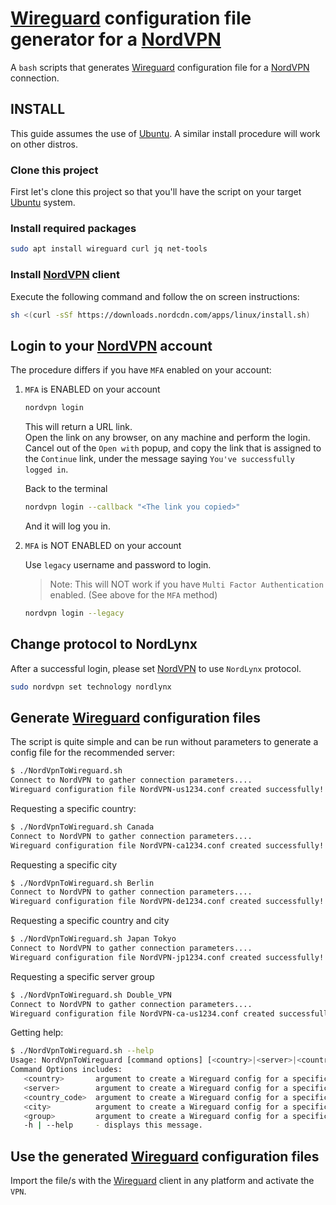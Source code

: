 # [Wireguard](https://www.wireguard.com) configuration file generator for a [NordVPN](https://nordvpn.com)

A `bash` scripts that generates [Wireguard](https://www.wireguard.com) configuration file for a [NordVPN](https://nordvpn.com) connection.

## INSTALL

This guide assumes the use of [Ubuntu](https://ubuntu.com). A similar install procedure will work on other distros.

### Clone this project

First let's clone this project so that you'll have the script on your target [Ubuntu](https://ubuntu.com) system.

### Install required packages

```bash
sudo apt install wireguard curl jq net-tools
```

### Install [NordVPN](https://nordvpn.com) client

Execute the following command and follow the on screen instructions:

```bash
sh <(curl -sSf https://downloads.nordcdn.com/apps/linux/install.sh)
```

## Login to your [NordVPN](https://nordvpn.com) account

The procedure differs if you have `MFA` enabled on your account:

1. `MFA` is ENABLED on your account

   ```bash
   nordvpn login
   ```

   This will return a URL link.  
   Open the link on any browser, on any machine and perform the login.  
   Cancel out of the `Open with` popup, and copy the link that is assigned to the `Continue` link, under the message saying `You've successfully logged in`.

   Back to the terminal

   ```bash
   nordvpn login --callback "<The link you copied>"
   ```

   And it will log you in.

2. `MFA` is NOT ENABLED on your account

   Use `legacy` username and password to login.

   > Note: This will NOT work if you have `Multi Factor Authentication` enabled. (See above for the `MFA` method)

   ```bash
   nordvpn login --legacy​
   ```

## Change protocol to NordLynx

After a successful login, please set [NordVPN](https://nordvpn.com) to use `NordLynx` protocol.

```bash
sudo nordvpn set technology nordlynx
```

## Generate [Wireguard](https://www.wireguard.com) configuration files

The script is quite simple and can be run without parameters to generate a config file for the recommended server:

```bash
$ ./NordVpnToWireguard.sh
Connect to NordVPN to gather connection parameters....
Wireguard configuration file NordVPN-us1234.conf created successfully!
```

Requesting a specific country:

```bash
$ ./NordVpnToWireguard.sh Canada
Connect to NordVPN to gather connection parameters....
Wireguard configuration file NordVPN-ca1234.conf created successfully!
```

Requesting a specific city

```bash
$ ./NordVpnToWireguard.sh Berlin
Connect to NordVPN to gather connection parameters....
Wireguard configuration file NordVPN-de1234.conf created successfully!
```

Requesting a specific country and city

```bash
$ ./NordVpnToWireguard.sh Japan Tokyo
Connect to NordVPN to gather connection parameters....
Wireguard configuration file NordVPN-jp1234.conf created successfully!
```

Requesting a specific server group

```bash
$ ./NordVpnToWireguard.sh Double_VPN
Connect to NordVPN to gather connection parameters....
Wireguard configuration file NordVPN-ca-us1234.conf created successfully!
```

Getting help:

```bash
$ ./NordVpnToWireguard.sh --help
Usage: NordVpnToWireguard [command options] [<country>|<server>|<country_code>|<city>|<group>|<country> <city>]
Command Options includes:
   <country>       argument to create a Wireguard config for a specific country. For example: 'NordVpnToWireguard Australia'
   <server>        argument to create a Wireguard config for a specific server. For example: 'NordVpnToWireguard jp35'
   <country_code>  argument to create a Wireguard config for a specific country. For example: 'NordVpnToWireguard us'
   <city>          argument to create a Wireguard config for a specific city. For example: 'NordVpnToWireguard Hungary Budapest'
   <group>         argument to create a Wireguard config for a specific servers group. For example: 'NordVpnToWireguard connect Onion_Over_VPN'
   -h | --help     - displays this message.
```

## Use the generated [Wireguard](https://www.wireguard.com) configuration files

Import the file/s with the  [Wireguard](https://www.wireguard.com) client in any platform and activate the `VPN`.
